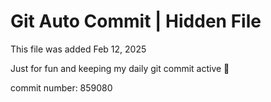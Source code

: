 # Git Auto Commit | Hidden File

This file was added Feb 12, 2025

Just for fun and keeping my daily git commit active 🤪

commit number: 859080
